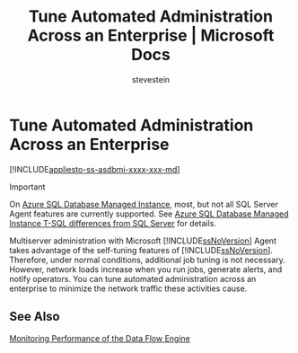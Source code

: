 ﻿---
title: "Tune Automated Administration Across an Enterprise | Microsoft Docs"
ms.custom: ""
ms.date: "01/19/2017"
ms.prod: sql
ms.prod_service: "sql-tools"
ms.component: "ssms-agent"
ms.reviewer: ""
ms.suite: "sql"
ms.technology: ssms
ms.tgt_pltfrm: ""
ms.topic: conceptual
helpviewer_keywords: 
  - "performance [SQL Server], automated administration"
  - "tuning automated administration [SQL Server]"
  - "monitoring performance [SQL Server], automated administration"
ms.assetid: 671fed35-3859-4b0d-8f38-4dd07436857e
caps.latest.revision: 5
author: "stevestein"
ms.author: "sstein"
manager: craigg
monikerRange: "= azuresqldb-mi-current || >= sql-server-2016 || = sqlallproducts-allversions"
---
# Tune Automated Administration Across an Enterprise
[!INCLUDE[appliesto-ss-asdbmi-xxxx-xxx-md](../../includes/appliesto-ss-asdbmi-xxxx-xxx-md.md)]

> [!IMPORTANT]  
> On [Azure SQL Database Managed Instance](https://docs.microsoft.com/azure/sql-database/sql-database-managed-instance), most, but not all SQL Server Agent features are currently supported. See [Azure SQL Database Managed Instance T-SQL differences from SQL Server](https://docs.microsoft.com/azure/sql-database/sql-database-managed-instance-transact-sql-information#sql-server-agent) for details.

Multiserver administration with Microsoft [!INCLUDE[ssNoVersion](../../includes/ssnoversion_md.md)] Agent takes advantage of the self-tuning features of [!INCLUDE[ssNoVersion](../../includes/ssnoversion_md.md)]. Therefore, under normal conditions, additional job tuning is not necessary. However, network loads increase when you run jobs, generate alerts, and notify operators. You can tune automated administration across an enterprise to minimize the network traffic these activities cause.  
  
## See Also  
[Monitoring Performance of the Data Flow Engine](http://msdn.microsoft.com/en-us/11e17f4e-72ed-44d7-a71d-a68937a78e4c)  
  

